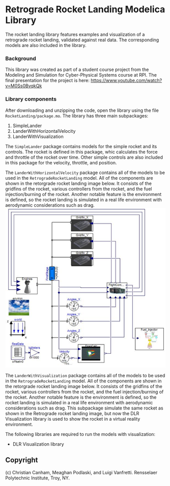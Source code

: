 # Retrograde Rocket Landing Modelica Library
The rocket landing library features examples and visualization of a retrograde rocket landing, validated against real data. The corresponding models are also included in the library.

### Background
This library was created as part of a student course project from the Modeling and Simulation for Cyber-Physical Systems course at RPI. The final presentation for the project is here: https://www.youtube.com/watch?v=M0Ss0BvqkQk

### Library components
After downloading and unzipping the code, open the library using the file ``RocketLanding/package.mo``. The library has three main subpackages:
1. SimpleLander
2. LanderWithHorizontalVelocity
3. LanderWithVisualization

The ``SimpleLander`` package contains models for the simple rocket and its controls. The rocket is defined in this package, whic calculates the force and throttle of the rocket over time. Other simple controls are also included in this package for the velocity, throttle, and position.

The ``LanderWithHorizontalVelocity`` package contains all of the models to be used in the ``RetrogradeRocketLanding`` model. All of the components are shown in the retorgrade rocket landing image below. It consists of the gridfins of the rocket, various controllers from the rocket, and the fuel injection/burning of the rocket. Another notable feature is the environment is defined, so the rocket landing is simulated in a real life environment with aerodynamic considerations such as drag.
![Retrograde rocket landing](https://github.com/ALSETLab/RocketLanding/blob/master/Resources/Images/RocketModel.JPG)

The ``LanderWithVisualization`` package contains all of the models to be used in the ``RetrogradeRocketLanding`` model. All of the components are shown in the retorgrade rocket landing image below. It consists of the gridfins of the rocket, various controllers from the rocket, and the fuel injection/burning of the rocket. Another notable feature is the environment is defined, so the rocket landing is simulated in a real life environment with aerodynamic considerations such as drag. This subpackage simulate the same rocket as shown in the Retrograde rocket landing image, but now the DLR Visualization library is used to show the rocket in a virtual reality environment.

The following libraries are required to run the models with visualization:
  - DLR Visualization library

## Copyright
(c) Christian Canham, Meaghan Podlaski, and Luigi Vanfretti. Rensselaer Polytechnic Institute, Troy, NY.

    

